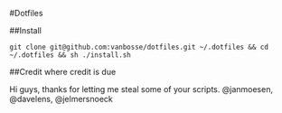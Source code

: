 #Dotfiles

##Install

	git clone git@github.com:vanbosse/dotfiles.git ~/.dotfiles && cd ~/.dotfiles && sh ./install.sh

##Credit where credit is due

Hi guys, thanks for letting me steal some of your scripts.
@janmoesen, @davelens, @jelmersnoeck
